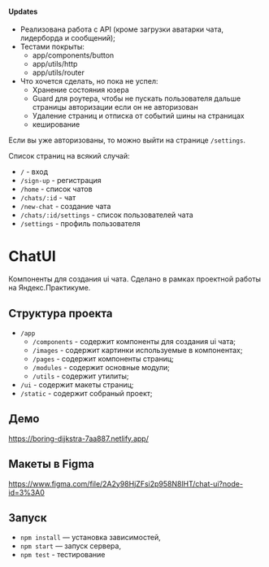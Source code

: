 #### Updates
* Реализована работа с API (кроме загрузки аватарки чата, лидерборда и сообщений);
* Тестами покрыты:
    * app/components/button
    * app/utils/http
    * app/utils/router
* Что хочется сделать, но пока не успел:
    * Хранение состояния юзера
    * Guard для роутера, чтобы не пускать пользователя дальше страницы авторизации если он не авторизован
    * Удаление страниц и отписка от событий шины на страницах
    * кеширование

Если вы уже авторизованы, то можно выйти на странице `/settings`.

Список страниц на всякий случай:
- `/` - вход
- `/sign-up` - регистрация
- `/home` - список чатов
- `/chats/:id` - чат
- `/new-chat` - создание чата
- `/chats/:id/settings` - список пользователей чата
- `/settings` - профиль пользователя 


# ChatUI
Компоненты для создания ui чата. Сделано в рамках проектной работы на Яндекс.Практикуме.

## Структура проекта
-  `/app`
    -  `/components` - содержит компоненты для создания ui чата;
    -  `/images` - содержит картинки используемые в компонентах;
    -  `/pages` - содержит компоненты страниц;
    -  `/modules` - содержит основные модули;
    -  `/utils` - содержит утилиты;
-  `/ui` - содержит макеты страниц;
-  `/static` - содержит собраный проект;   

## Демо
https://boring-dijkstra-7aa887.netlify.app/

## Макеты в Figma
https://www.figma.com/file/2A2y98HjZFsi2p958N8lHT/chat-ui?node-id=3%3A0

## Запуск
- `npm install` — установка зависимостей,
- `npm start` — запуск сервера,
- `npm test` - тестирование
